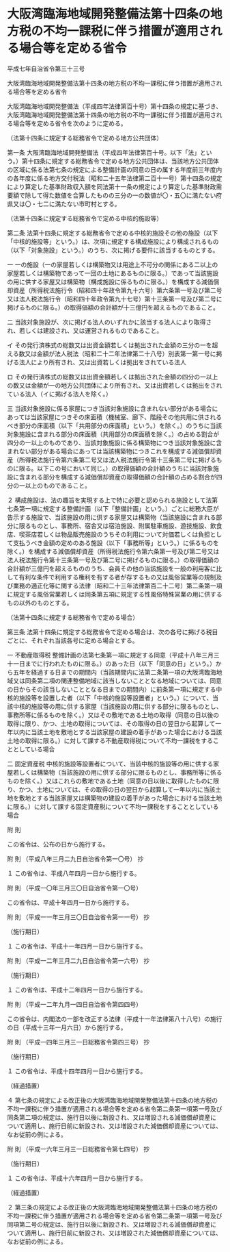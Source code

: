 # 大阪湾臨海地域開発整備法第十四条の地方税の不均一課税に伴う措置が適用される場合等を定める省令

平成七年自治省令第三十三号

大阪湾臨海地域開発整備法第十四条の地方税の不均一課税に伴う措置が適用される場合等を定める省令

大阪湾臨海地域開発整備法（平成四年法律第百十号）第十四条の規定に基づき、大阪湾臨海地域開発整備法第十四条の地方税の不均一課税に伴う措置が適用される場合等を定める省令を次のように定める。

（法第十四条に規定する総務省令で定める地方公共団体）

第一条 大阪湾臨海地域開発整備法（平成四年法律第百十号。以下「法」という。）第十四条に規定する総務省令で定める地方公共団体は、当該地方公共団体の区域に係る法第七条の規定による整備計画の同意の日の属する年度前三年度内の各年度に係る地方交付税法（昭和二十五年法律第二百十一号）第十四条の規定により算定した基準財政収入額を同法第十一条の規定により算定した基準財政需要額で除して得た数値を合算したものの三分の一の数値が〇・五〇に満たない府県又は〇・七二に満たない市町村とする。

（法第十四条に規定する総務省令で定める中核的施設等）

第二条 法第十四条に規定する総務省令で定める中核的施設その他の施設（以下「中核的施設等」という。）は、次項に規定する構成施設により構成されるもの（以下「対象施設」という。）のうち、次に掲げる要件に該当するものとする。

一 一の施設（一の家屋若しくは構築物又は用途上不可分の関係にある二以上の家屋若しくは構築物であって一団の土地にあるものに限る。）であって当該施設の用に供する家屋又は構築物（構成施設に係るものに限る。）を構成する減価償却資産（所得税法施行令（昭和四十年政令第九十六号）第六条第一号及び第二号又は法人税法施行令（昭和四十年政令第九十七号）第十三条第一号及び第二号に掲げるものに限る。）の取得価額の合計額が十三億円を超えるものであること。

二 当該対象施設が、次に掲げる法人のいずれかに該当する法人により取得され、若しくは建設され、又は運営されるものであること。

イ その発行済株式の総数又は出資金額若しくは拠出された金額の三分の一を超える数又は金額が法人税法（昭和二十二年法律第二十八号）別表第一第一号に掲げる法人により所有され、又は出資若しくは拠出をされている法人

ロ その発行済株式の総数又は出資金額若しくは拠出された金額の四分の一以上の数又は金額が一の地方公共団体により所有され、又は出資若しくは拠出をされている法人（イに掲げる法人を除く。）

三 当該対象施設に係る家屋につき当該対象施設に含まれない部分がある場合にあっては当該家屋につきその床面積（機械室、廊下、階段その他共用に供されるべき部分の床面積（以下「共用部分の床面積」という。）を除く。）のうちに当該対象施設に含まれる部分の床面積（共用部分の床面積を除く。）の占める割合が四分の一以上のものであり、当該対象施設に係る構築物につき当該対象施設に含まれない部分がある場合にあっては当該構築物につきこれを構成する減価償却資産（所得税法施行令第六条第二号又は法人税法施行令第十三条第二号に掲げるものに限る。以下この号において同じ。）の取得価額の合計額のうちに当該対象施設に含まれる部分を構成する減価償却資産の取得価額の合計額の占める割合が四分の一以上のものであること。

２ 構成施設は、法の趣旨を実現する上で特に必要と認められる施設として法第七条第一項に規定する整備計画（以下「整備計画」という。）ごとに総務大臣が告示する施設で、当該施設の用に供する家屋又は構築物（当該施設に含まれる部分に限るものとし、事務所、宿舎又は宿泊施設、附属駐車施設、遊技施設、飲食店、喫茶店若しくは物品販売施設のうちその利用について対価若しくは負担として支払うべき金額の定めのある施設（以下「事務所等」という。）に係るものを除く。）を構成する減価償却資産（所得税法施行令第六条第一号及び第二号又は法人税法施行令第十三条第一号及び第二号に掲げるものに限る。）の取得価額の合計額が三億円を超えるもののうち、会員その他の当該施設を一般の利用客に比して有利な条件で利用する権利を有する者が存するもの又は風俗営業等の規制及び業務の適正化等に関する法律（昭和二十三年法律第百二十二号）第二条第一項に規定する風俗営業若しくは同条第五項に規定する性風俗特殊営業の用に供するもの以外のものとする。

（法第十四条に規定する総務省令で定める場合）

第三条 法第十四条に規定する総務省令で定める場合は、次の各号に掲げる税目ごとに、それぞれ当該各号に定める場合とする。

一 不動産取得税 整備計画の法第七条第一項に規定する同意（平成十八年三月三十一日までに行われたものに限る。）のあった日（以下「同意の日」という。）から五年を経過する日までの期間内（当該期間内に法第二条第一項の大阪湾臨海地域又は同条第二項の関連整備地域に該当しないこととなる地域については、同意の日からその該当しないこととなる日までの期間内）に前条第一項に規定する中核的施設等を設置した者（以下「中核的施設等設置者」という。）について、当該中核的施設等の用に供する家屋（当該施設の用に供する部分に限るものとし、事務所等に係るものを除く。）又はその敷地である土地の取得（同意の日以後の取得に限り、かつ、土地の取得については、その取得の日の翌日から起算して一年以内に当該土地を敷地とする当該家屋の建設の着手があった場合における当該土地の取得に限る。）に対して課する不動産取得税について不均一課税をすることとしている場合

二 固定資産税 中核的施設等設置者について、当該中核的施設等の用に供する家屋若しくは構築物（当該施設の用に供する部分に限るものとし、事務所等に係るものを除く。）又はこれらの敷地である土地（同意の日以後に取得したものに限り、かつ、土地については、その取得の日の翌日から起算して一年以内に当該土地を敷地とする当該家屋又は構築物の建設の着手があった場合における当該土地に限る。）に対して課する固定資産税について不均一課税をすることとしている場合

附 則

この省令は、公布の日から施行する。

附 則 （平成八年三月二九日自治省令第一〇号） 抄

１ この省令は、平成八年四月一日から施行する。

附 則 （平成一〇年三月三〇日自治省令第一〇号）

この省令は、平成十年四月一日から施行する。

附 則 （平成一一年三月三〇日自治省令第一一号） 抄

（施行期日）

１ この省令は、平成十一年四月一日から施行する。

附 則 （平成一二年三月二九日自治省令第一六号） 抄

（施行期日）

１ この省令は、平成十二年四月一日から施行する。

附 則 （平成一二年九月一四日自治省令第四四号）

この省令は、内閣法の一部を改正する法律（平成十一年法律第八十八号）の施行の日（平成十三年一月六日）から施行する。

附 則 （平成一四年三月三一日総務省令第四三号） 抄

（施行期日）

１ この省令は、平成十四年四月一日から施行する。

（経過措置）

４ 第七条の規定による改正後の大阪湾臨海地域開発整備法第十四条の地方税の不均一課税に伴う措置が適用される場合等を定める省令第二条第一項第一号及び同条第二項の規定は、施行日以後に新設され、又は増設される減価償却資産について適用し、施行日前に新設され、又は増設された減価償却資産については、なお従前の例による。

附 則 （平成一六年三月三一日総務省令第七四号） 抄

（施行期日）

１ この省令は、平成十六年四月一日から施行する。

（経過措置）

２ 第三条の規定による改正後の大阪湾臨海地域開発整備法第十四条の地方税の不均一課税に伴う措置が適用される場合等を定める省令第二条第一項第一号及び同項第二号の規定は、施行日以後に新設され、又は増設される減価償却資産について適用し、施行日前に新設され、又は増設された減価償却資産については、なお従前の例による。
